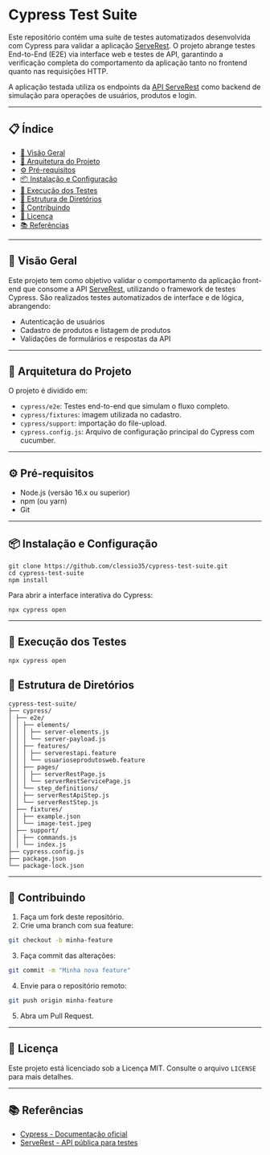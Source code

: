 # Cypress Test Suite

Este repositório contém uma suíte de testes automatizados desenvolvida com Cypress para validar a aplicação [ServeRest](https://front.serverest.dev/). 
O projeto abrange testes End-to-End (E2E) via interface web e testes de API, garantindo a verificação completa do comportamento da aplicação tanto no frontend
quanto nas requisições HTTP.

A aplicação testada utiliza os endpoints da [API ServeRest]([https://front.serverest.dev/]) como backend de simulação para operações de usuários, produtos e login.

---

## 📋 Índice

- [📌 Visão Geral](#-visão-geral)
- [🧱 Arquitetura do Projeto](#-arquitetura-do-projeto)
- [⚙️ Pré-requisitos](#️-pré-requisitos)
- [📦 Instalação e Configuração](#-instalação-e-configuração)
- [🚀 Execução dos Testes](#-execução-dos-testes)
- [📁 Estrutura de Diretórios](#-estrutura-de-diretórios)
- [🤝 Contribuindo](#-contribuindo)
- [📝 Licença](#-licença)
- [📚 Referências](#-referências)

---

## 📌 Visão Geral

Este projeto tem como objetivo validar o comportamento da aplicação front-end que consome a API [ServeRest](https://front.serverest.dev/), utilizando o framework de testes Cypress. São realizados testes automatizados de interface e de lógica, abrangendo:

- Autenticação de usuários
- Cadastro de produtos e listagem de produtos
- Validações de formulários e respostas da API

---

## 🧱 Arquitetura do Projeto

O projeto é dividido em:

- `cypress/e2e`: Testes end-to-end que simulam o fluxo completo.
- `cypress/fixtures`: imagem utilizada no cadastro.
- `cypress/support`: importação do file-upload.
- `cypress.config.js`: Arquivo de configuração principal do Cypress com cucumber.

---

## ⚙️ Pré-requisitos

- Node.js (versão 16.x ou superior)
- npm (ou yarn)
- Git

---

## 📦 Instalação e Configuração

```no bash
git clone https://github.com/clessio35/cypress-test-suite.git
cd cypress-test-suite
npm install
```

Para abrir a interface interativa do Cypress:

```
npx cypress open
```

---

## 🚀 Execução dos Testes

```no terminal/bash execute:
npx cypress open
```

## 📁 Estrutura de Diretórios

```
cypress-test-suite/
├── cypress/
│ ├── e2e/
│ │ ├── elements/
│ │ │ ├── server-elements.js
│ │ │ └── server-payload.js
│ │ ├── features/
│ │ │ ├── serverestapi.feature
│ │ │ └── usuarioseprodutosweb.feature
│ │ ├── pages/
│ │ │ ├── serverRestPage.js
│ │ │ └── serverRestServicePage.js
│ │ └── step_definitions/
│ │ ├── serverRestApiStep.js
│ │ └── serverRestStep.js
│ ├── fixtures/
│ │ ├── example.json
│ │ └── image-test.jpeg
│ ├── support/
│ │ ├── commands.js
│ │ └── index.js
├── cypress.config.js
├── package.json
└── package-lock.json
```

---

## 🤝 Contribuindo

1. Faça um fork deste repositório.
2. Crie uma branch com sua feature:

```bash
git checkout -b minha-feature
```

3. Faça commit das alterações:

```bash
git commit -m "Minha nova feature"
```

4. Envie para o repositório remoto:

```bash
git push origin minha-feature
```

5. Abra um Pull Request.

---

## 📝 Licença

Este projeto está licenciado sob a Licença MIT. Consulte o arquivo `LICENSE` para mais detalhes.

---

## 📚 Referências

- [Cypress - Documentação oficial](https://docs.cypress.io/)
- [ServeRest - API pública para testes]([https://front.serverest.dev/])
